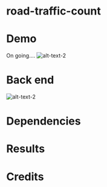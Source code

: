 # road-traffic-count


# Demo
On going....
![alt-text-2](https://github.com/hasibzunair/road-traffic-count/blob/master/images/output.gif "title-2")

# Back end
![alt-text-2](https://github.com/hasibzunair/road-traffic-count/blob/master/images/backgroundSub.gif "title-2")


# Dependencies 
   
# Results

# Credits 
